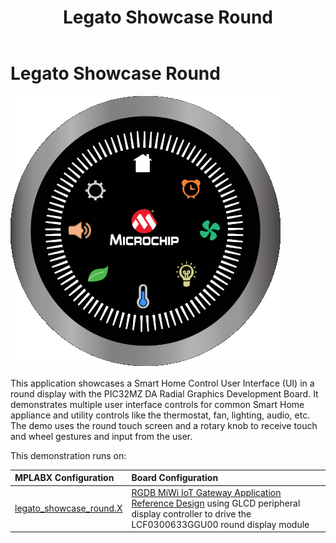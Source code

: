 ﻿---
parent: Example Applications
title: Legato Showcase Round
nav_order: 2
---

# Legato Showcase Round

![](./../../images/legato_showcase_round.png)

This application showcases a Smart Home Control User Interface (UI) in a round display with the PIC32MZ DA Radial Graphics Development Board. It demonstrates multiple user interface controls for common Smart Home appliance and utility controls like the thermostat, fan, lighting, audio, etc. The demo uses the round touch screen and a rotary knob to receive touch and wheel gestures and input from the user.

This demonstration runs on:

|MPLABX Configuration|Board Configuration|
|:-------------------|:------------------|
|[legato\_showcase\_round.X](./firmware/legato_showcase_round.X/readme.md)| [RGDB MiWi IoT Gateway Application Reference Design](https://www.microchip.com/en-us/tools-resources/reference-designs/rgdb-miwi-iot-gateway-application-demonstration-application) using GLCD peripheral display controller to drive the LCF0300633GGU00 round display module|


 
